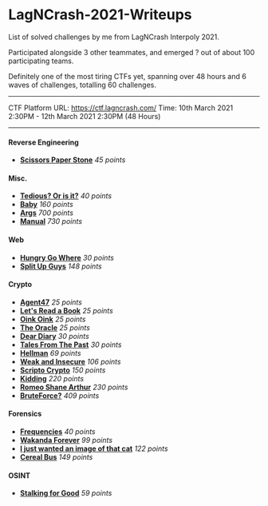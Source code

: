 # LagNCrash-2021-Writeups

List of solved challenges by me from LagNCrash Interpoly 2021.

Participated alongside 3 other teammates, and emerged ? out of about 100 participating teams.

Definitely one of the most tiring CTFs yet, spanning over 48 hours and 6 waves of challenges, totalling 60 challenges.

---

CTF Platform URL: https://ctf.lagncrash.com/
Time: 10th March 2021 2:30PM - 12th March 2021 2:30PM (48 Hours)

---

#### Reverse Engineering
- **[Scissors Paper Stone]()** _45 points_

#### Misc.
- **[Tedious? Or is it?]()** _40 points_
- **[Baby]()** _160 points_
- **[Args]()** _700 points_
- **[Manual]()** _730 points_

#### Web
- **[Hungry Go Where]()** _30 points_
- **[Split Up Guys]()** _148 points_

#### Crypto
- **[Agent47]()** _25 points_
- **[Let's Read a Book]()** _25 points_
- **[Oink Oink]()** _25 points_
- **[The Oracle]()** _25 points_
- **[Dear Diary]()** _30 points_
- **[Tales From The Past]()** _30 points_
- **[Hellman]()** _69 points_
- **[Weak and Insecure]()** _106 points_
- **[Scripto Crypto]()** _150 points_
- **[Kidding]()** _220 points_
- **[Romeo Shane Arthur]()** _230 points_
- **[BruteForce?]()** _409 points_

#### Forensics
- **[Frequencies]()** _40 points_
- **[Wakanda Forever]()** _99 points_
- **[I just wanted an image of that cat]()** _122 points_
- **[Cereal Bus]()** _149 points_

#### OSINT
- **[Stalking for Good]()** _59 points_
